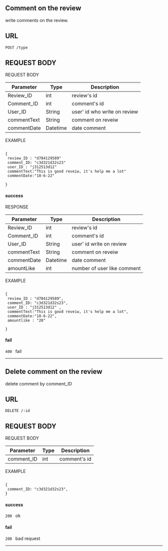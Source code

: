 ## Comment on the review   ##
write comments on the review.

## URL ##
`POST /type`

## REQUEST BODY ##
REQUEST BODY

| Parameter	    |      Type     | Description |
| ------------- | ------------- |-------------|
| Review_ID     | int       | review's id|
| Comment_ID    | int       | comment's id  |
| User_ID       | String        | user' id who write on review   |
| commentText   | String     | comment on reveiw |
| commentDate   | Datetime      | date comment|

EXAMPLE 
```

{
 review_ID : "d784129589"
 comment_ID: "c3d321d32s23"
 user_ID : "j312513d12" 
 commentText:"This is good reveiw, it's help me a lot"
 commentDate:"10-6-22"

}

```
#### success

RESPONSE

| Parameter	    |      Type     | Description |
| ------------- | ------------- |-------------|
| Review_ID     | int       | review's id|
| Comment_ID    | int       | comment's id  |
| User_ID       | String        | user' id write on review   |
| commentText   | String     | comment on reveiw |
| commentDate   | Datetime      | date comment|
| amountLike    | int           | number of user like comment|

EXAMPLE

```

{
 review_ID : "d784129589",
 comment_ID: "c3d321d32s23",
 user_ID : "j312513d12" ,
 commentText:"This is good reveiw, it's help me a lot",
 commentDate:"10-6-22",
 amountlike : "20"

}

```
 
#### fail 
`400 ` fail
***

## Delete comment on the review   ##
delete comment by comment_ID

## URL ##

`DELETE /:id`

## REQUEST BODY ##
REQUEST BODY


| Parameter	    |      Type     | Description |
| ------------- | ------------- |-------------| 
| comment_ID    | int           | comment's id|

EXAMPLE

```

{
 comment_ID: "c3d321d32s23",
}

```
#### success
`200 ` ok
#### fail
`200 ` bad request
***




